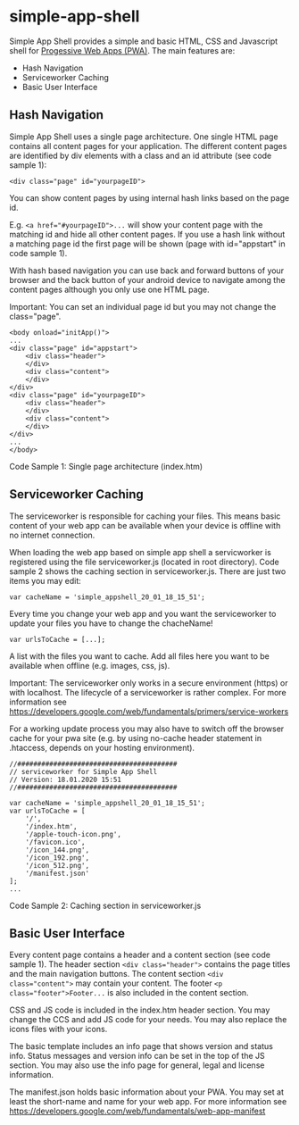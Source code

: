 # simple-app-shell

Simple App Shell provides a simple and basic HTML, CSS and Javascript shell for [Progessive Web Apps (PWA)](https://developers.google.com/web/progressive-web-apps).
The main features are:

- Hash Navigation
- Serviceworker Caching
- Basic User Interface

## Hash Navigation
Simple App Shell uses a single page architecture. One single HTML page contains all content pages for your application. The different content pages are identified by div elements with a class and an id attribute (see code sample 1):

```
<div class="page" id="yourpageID">
```

You can show content pages by using internal hash links based on the page id.

E.g. ```<a href="#yourpageID">...``` will show your content page with the matching id and hide all other content pages. If you use a hash link without a matching page id the first page will be shown (page with id="appstart" in code sample 1).

With hash based navigation you can use back and forward buttons of your browser and the back button of your android device to navigate among the content pages although you only use one HTML page.

Important: You can set an individual page id but you may not change the class="page".

```
<body onload="initApp()">
...
<div class="page" id="appstart">
	<div class="header">
	</div>
	<div class="content">
	</div>
</div>
<div class="page" id="yourpageID">
	<div class="header">
	</div>
	<div class="content">
	</div>
</div>
...
</body>
```
Code Sample 1: Single page architecture (index.htm)


## Serviceworker Caching
The serviceworker is responsible for caching your files. This means basic content of your web app can be available when your device is offline with no internet connection.

When loading the web app based on simple app shell a servicworker is registered using the file serviceworker.js (located in root directory). Code sample 2 shows the caching section in serviceworker.js. There are just two items you may edit:

```
var cacheName = 'simple_appshell_20_01_18_15_51';
```
Every time you change your web app and you want the serviceworker to update your files you have to change the chacheName!

```
var urlsToCache = [...];
```
A list with the files you want to cache. Add all files here you want to be available when offline (e.g. images, css, js).

Important: The serviceworker only works in a secure environment (https) or with localhost. The lifecycle of a serviceworker is rather complex. For more information see https://developers.google.com/web/fundamentals/primers/service-workers

For a working update process you may also have to switch off the browser cache for your pwa site (e.g. by using no-cache header statement in .htaccess, depends on your hosting environment).

```
//########################################
// serviceworker for Simple App Shell
// Version: 18.01.2020 15:51
//########################################

var cacheName = 'simple_appshell_20_01_18_15_51';
var urlsToCache = [
	'/',
	'/index.htm',
	'/apple-touch-icon.png',
	'/favicon.ico',
	'/icon_144.png',
	'/icon_192.png',
	'/icon_512.png',
	'/manifest.json'
];
...
```
Code Sample 2: Caching section in serviceworker.js


## Basic User Interface
Every content page contains a header and a content section (see code sample 1). The header section ```<div class="header">``` contains the page titles and the main navigation buttons. The content section ```<div class="content">``` may contain your content. The footer ```<p class="footer">Footer...``` is also included in the content section.

CSS and JS code is included in the index.htm header section. You may change the CCS and add JS code for your needs. You may also replace the icons files with your icons.

The basic template includes an info page that shows version and status info. Status messages and version info can be set in the top of the JS section. You may also use the info page for general, legal and license information.

The manifest.json holds basic information about your PWA. You may set at least the short-name and name for your web app. For more information see https://developers.google.com/web/fundamentals/web-app-manifest



